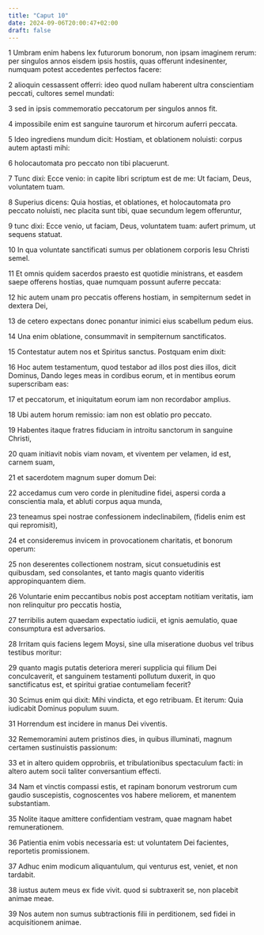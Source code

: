 ```yaml
---
title: "Caput 10"
date: 2024-09-06T20:00:47+02:00
draft: false
---
```



1 Umbram enim habens lex futurorum bonorum, non ipsam imaginem rerum: per singulos annos eisdem ipsis hostiis, quas offerunt indesinenter, numquam potest accedentes perfectos facere:

2 alioquin cessassent offerri: ideo quod nullam haberent ultra conscientiam peccati, cultores semel mundati:

3 sed in ipsis commemoratio peccatorum per singulos annos fit.

4 impossibile enim est sanguine taurorum et hircorum auferri peccata.

5 Ideo ingrediens mundum dicit: Hostiam, et oblationem noluisti: corpus autem aptasti mihi:

6 holocautomata pro peccato non tibi placuerunt.

7 Tunc dixi: Ecce venio: in capite libri scriptum est de me: Ut faciam, Deus, voluntatem tuam.

8 Superius dicens: Quia hostias, et oblationes, et holocautomata pro peccato noluisti, nec placita sunt tibi, quae secundum legem offeruntur,

9 tunc dixi: Ecce venio, ut faciam, Deus, voluntatem tuam: aufert primum, ut sequens statuat.

10 In qua voluntate sanctificati sumus per oblationem corporis Iesu Christi semel.

11 Et omnis quidem sacerdos praesto est quotidie ministrans, et easdem saepe offerens hostias, quae numquam possunt auferre peccata:

12 hic autem unam pro peccatis offerens hostiam, in sempiternum sedet in dextera Dei,

13 de cetero expectans donec ponantur inimici eius scabellum pedum eius.

14 Una enim oblatione, consummavit in sempiternum sanctificatos.

15 Contestatur autem nos et Spiritus sanctus. Postquam enim dixit:

16 Hoc autem testamentum, quod testabor ad illos post dies illos, dicit Dominus, Dando leges meas in cordibus eorum, et in mentibus eorum superscribam eas:

17 et peccatorum, et iniquitatum eorum iam non recordabor amplius.

18 Ubi autem horum remissio: iam non est oblatio pro peccato.

19 Habentes itaque fratres fiduciam in introitu sanctorum in sanguine Christi,

20 quam initiavit nobis viam novam, et viventem per velamen, id est, carnem suam,

21 et sacerdotem magnum super domum Dei:

22 accedamus cum vero corde in plenitudine fidei, aspersi corda a conscientia mala, et abluti corpus aqua munda,

23 teneamus spei nostrae confessionem indeclinabilem, (fidelis enim est qui repromisit),

24 et consideremus invicem in provocationem charitatis, et bonorum operum:

25 non deserentes collectionem nostram, sicut consuetudinis est quibusdam, sed consolantes, et tanto magis quanto videritis appropinquantem diem.

26 Voluntarie enim peccantibus nobis post acceptam notitiam veritatis, iam non relinquitur pro peccatis hostia,

27 terribilis autem quaedam expectatio iudicii, et ignis aemulatio, quae consumptura est adversarios.

28 Irritam quis faciens legem Moysi, sine ulla miseratione duobus vel tribus testibus moritur:

29 quanto magis putatis deteriora mereri supplicia qui filium Dei conculcaverit, et sanguinem testamenti pollutum duxerit, in quo sanctificatus est, et spiritui gratiae contumeliam fecerit?

30 Scimus enim qui dixit: Mihi vindicta, et ego retribuam. Et iterum: Quia iudicabit Dominus populum suum.

31 Horrendum est incidere in manus Dei viventis.

32 Rememoramini autem pristinos dies, in quibus illuminati, magnum certamen sustinuistis passionum:

33 et in altero quidem opprobriis, et tribulationibus spectaculum facti: in altero autem socii taliter conversantium effecti.

34 Nam et vinctis compassi estis, et rapinam bonorum vestrorum cum gaudio suscepistis, cognoscentes vos habere meliorem, et manentem substantiam.

35 Nolite itaque amittere confidentiam vestram, quae magnam habet remunerationem.

36 Patientia enim vobis necessaria est: ut voluntatem Dei facientes, reportetis promissionem.

37 Adhuc enim modicum aliquantulum, qui venturus est, veniet, et non tardabit.

38 iustus autem meus ex fide vivit. quod si subtraxerit se, non placebit animae meae.

39 Nos autem non sumus subtractionis filii in perditionem, sed fidei in acquisitionem animae.

